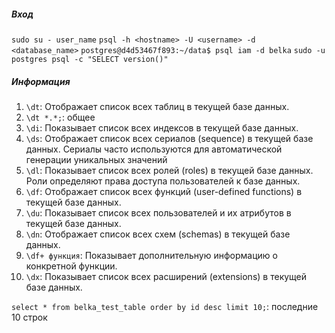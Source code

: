 ##### Вход
`sudo su - user_name`
`psql -h <hostname> -U <username> -d <database_name>`
`postgres@d4d53467f893:~/data$ psql iam -d belka`
`sudo -u postgres psql -c "SELECT version()"`
##### Информация
1. `\dt`: Отображает список всех таблиц в текущей базе данных. 
2. `\dt *.*;`: общее
3. `\di`: Показывает список всех индексов в текущей базе данных.
4. `\ds`: Отображает список всех сериалов (sequence) в текущей базе данных. Сериалы часто используются для автоматической генерации уникальных значений
5. `\dl`: Показывает список всех ролей (roles) в текущей базе данных. Роли определяют права доступа пользователей к базе данных.
6. `\df`: Отображает список всех функций (user-defined functions) в текущей базе данных.
7. `\du`: Показывает список всех пользователей и их атрибутов в текущей базе данных.
8. `\dn`: Отображает список всех схем (schemas) в текущей базе данных.
9. `\df+ функция`: Показывает дополнительную информацию о конкретной функции.
10. `\dx`: Показывает список всех расширений (extensions) в текущей базе данных.



`select * from belka_test_table order by id desc limit 10;`: последние 10 строк